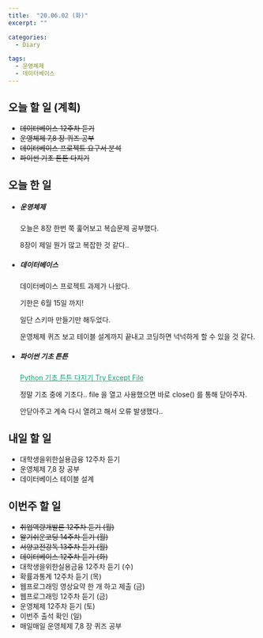 ```yaml
---
title:  "20.06.02 (화)"
excerpt: ""

categories:
  - Diary

tags:
  - 운영체제
  - 데이터베이스
---
```


## 오늘 할 일 (계획)

- ~~데이터베이스 12주차 듣기~~
- ~~운영체제 7,8 장 퀴즈 공부~~
- ~~데이터베이스 프로젝트 요구서 분석~~
- ~~파이썬 기초 튼튼 다지기~~


## 오늘 한 일

- ##### 운영체제

  오늘은 8장 한번 쭉 훑어보고 복습문제 공부했다.

  8장이 제일 뭔가 많고 복잡한 것 같다..

- ##### 데이터베이스

  데이터베이스 프로젝트 과제가 나왔다.

  기한은 6월 15일 까지!

  일단 스키마 만들기만 해두었다.

  운영체제 퀴즈 보고 테이블 설계까지 끝내고 코딩하면 넉넉하게 할 수 있을 것 같다.

- ##### 파이썬 기초 튼튼

  <a href="https://nam-ki-bok.github.io/python/Python_Start8/" style="color:#0FA678">Python 기초 튼튼 다지기 Try Except File</a>

  정말 기초 중에 기초다.. file 을 열고 사용했으면 바로 close() 를 통해 닫아주자.

  안닫아주고 계속 다시 열려고 해서 오류 발생했다..

## 내일 할 일

- 대학생을위한실용금융 12주차 듣기
- 운영체제 7,8 장 공부
- 데이터베이스 테이블 설계

## 이번주 할 일

- ~~취업역량개발론 12주차 듣기 (월)~~
- ~~알기쉬운코딩 14주차 듣기 (월)~~
- ~~서양고전강독 13주차 듣기 (월)~~
- ~~데이터베이스 12주차 듣기 (화)~~
- 대학생을위한실용금융 12주차 듣기 (수)
- 확률과통계 12주차 듣기 (목)
- 웹프로그래밍 영상요약 한 개 하고 제출 (금)
- 웹프로그래밍 12주차 듣기 (금)
- 운영체제 12주차 듣기 (토)
- 이번주 출석 확인 (일)
- 매일매일 운영체제 7,8 장 퀴즈 공부
